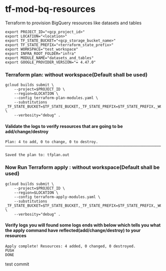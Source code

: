 # tf-mod-bq-resources
Terraform to provision BigQuery resources like datasets and tables 



```shell
export PROJECT_ID="<gcp_project_id>"
export LOCATION="<location>"
export TF_STATE_BUCKET="<gcp_storage_bucket_name>"
export TF_STATE_PREFIX="<terraform_state_prefix>"
export WORKSPACE="test_workspace"
export INFRA_ROOT_FOLDER="infra"
export MODULE_NAME="datasets_and_tables"
export GOOGLE_PROVIDER_VERSION="= 4.47.0"
```


### Terraform plan: without workspace(Default shall be used)

```shell
gcloud builds submit \
    --project=$PROJECT_ID \
    --region=$LOCATION \
    --config terraform-plan-modules.yaml \
    --substitutions _TF_STATE_BUCKET=$TF_STATE_BUCKET,_TF_STATE_PREFIX=$TF_STATE_PREFIX,_WORKSPACE=,_INFRA_ROOT_FOLDER=$INFRA_ROOT_FOLDER,_MODULE_NAME=$MODULE_NAME,_GOOGLE_PROVIDER_VERSION=$GOOGLE_PROVIDER_VERSION \
    --verbosity="debug" .
```

#### Validate the logs to verify resources that are going to be add/change/destroy
```textmate
Plan: 4 to add, 0 to change, 0 to destroy.
─────────────────────────────────────────────────────────────────────────────

Saved the plan to: tfplan.out

```

### Now Run Terraform apply : without workspace(Default shall be used)

```shell
gcloud builds submit \
    --project=$PROJECT_ID \
    --region=$LOCATION \
    --config terraform-apply-modules.yaml \
    --substitutions _TF_STATE_BUCKET=$TF_STATE_BUCKET,_TF_STATE_PREFIX=$TF_STATE_PREFIX,_WORKSPACE=,_INFRA_ROOT_FOLDER=$INFRA_ROOT_FOLDER,_MODULE_NAME=$MODULE_NAME,_GOOGLE_PROVIDER_VERSION=$GOOGLE_PROVIDER_VERSION \
    --verbosity="debug" .
```

#### Verify logs you will found some logs ends with below which tells you what the apply command have reflected(add/change/destroy) to your resources

```textmate
Apply complete! Resources: 4 added, 0 changed, 0 destroyed.
PUSH
DONE

```

test commit

